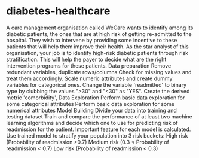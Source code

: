# diabetes-healthcare
A care management organisation called WeCare wants to identify among its diabetic patients, the ones that are at high risk of getting re-admitted to the hospital. They wish to intervene by providing some incentive to these patients that will help them improve their health. As the star analyst of this organisation, your job is to identify high-risk diabetic patients through risk stratification. This will help the payer to decide what are the right intervention programs for these patients. Data preparation  Remove redundant variables, duplicate rows/columns  Check for missing values and treat them accordingly.  Scale numeric attributes and create dummy variables for categorical ones.  Change the variable 'readmitted' to binary type by clubbing the values ">30" and "&lt;30" as "YES".  Create the derived metric 'comorbidity', Data Exploration  Perform basic data exploration for some categorical attributes Perform basic data exploration for some numerical attributes Model Building  Divide your data into training and testing dataset  Train and compare the performance of at least two machine learning algorithms and decide which one to use for predicting risk of readmission for the patient.   Important feature for each model is calculated.   Use trained model to stratify your population into 3 risk buckets:  High risk (Probability of readmission >0.7)  Medium risk (0.3 &lt; Probability of readmission &lt; 0.7)  Low risk (Probability of readmission &lt; 0.3)
